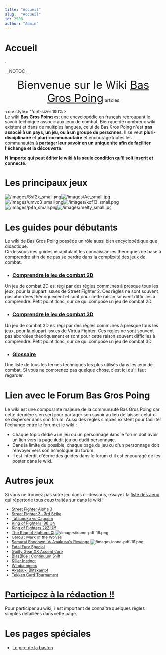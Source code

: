 ```yaml
---
title: "Accueil"
slug:  "Accueil"
id: 2508
author: "Admin"
---
```


# Accueil

.

\_\_NOTOC\_\_

<center>

<span style="font-size: 2.5em;">Bienvenue sur le Wiki [Bas Gros
Poing](http://basgrospoing.fr/)</span> [](Special:Statistics "wikilink")
articles

</center>

\<div style= "font-size: 100%\>  
Le wiki <b>Bas Gros Poing</b> est une encyclopédie en français
regroupant le savoir technique associé aux jeux de combat. Bien que de
nombreux wiki existent et dans de multiples langues, celui de Bas Gros
Poing n'est <b>pas associé à un pays, un jeu, ou à un groupe de
personnes</b>. Il se veut <b>pluri-disciplinaire</b> et
<b>pluri-communautaire</b> et encourage toutes les communautés à
<b>partager leur savoir en un unique site afin de faciliter l'échange et
la découverte.</b>  
  
<b>N'importe qui peut éditer le wiki à la seule condition qu'il soit
[inscrit](Special:Userlogin "wikilink") et connecté.</b>  
  

</div>

# Les principaux jeux

![](/images/Ssf2x_small.png "/images/Ssf2x_small.png")![](/images/Ae_small.jpg "/images/Ae_small.jpg")![](/images/umvc3_small.png "/images/umvc3_small.png")![](/images/kof13_small.png "/images/kof13_small.png")![](/images/p4a_small.png "/images/p4a_small.png")![](/images/melty_small.jpg "/images/melty_small.jpg")

# Les guides pour débutants

Le wiki de Bas Gros Poing possède un rôle aussi bien encyclopédique que
didactique.  
Ci-dessous des guides récapitulant les connaissances théoriques de base
à comprendre afin de ne pas se perdre dans la complexité des jeux de
combat.  

- <h3>

  [Comprendre le jeu de combat
  2D](Comprendre_le_jeu_de_combat_2D "wikilink")

  </h3>

Un jeu de combat 2D est régi par des règles communes à presque tous les
jeux, pour la plupart issues de Street Fighter 2. Ces règles ne sont
souvent pas abordées théoriquement et sont pour cette raison souvent
difficiles à comprendre. Petit point donc, sur ce qui compose un jeu de
combat 2D.

- <h3>

  [Comprendre le jeu de combat
  3D](Comprendre_le_jeu_de_combat_3D "wikilink")

  </h3>

Un jeu de combat 3D est régi par des règles communes à presque tous les
jeux, pour la plupart issues de Virtua Fighter. Ces règles ne sont
souvent pas abordées théoriquement et sont pour cette raison souvent
difficiles à comprendre. Petit point donc, sur ce qui compose un jeu de
combat 3D.

- <h3>

  [Glossaire](Glossaire "wikilink")

  </h3>

Une liste de tous les termes techniques les plus utilisés dans les jeux
de combat. Si vous ne comprenez pas quelque chose, c'est ici qu'il faut
regarder.

# Lien avec le Forum Bas Gros Poing

Le wiki est une composante majeure de la communauté Bas Gros Poing car
cette dernière s'en sert pour partager son savoir au lieu de laisser
celui-ci se disperser dans son forum. Aussi des règles simples existent
pour faciliter l'échange entre le forum et le wiki :

- Chaque topic dédié à un jeu ou un personnage dans le forum doit avoir
  un lien vers la page dudit jeu ou dudit personnage.
- Dans la limite du possible, chaque page du jeu ou d'un personnage doit
  renvoyer vers son homologue du forum.
- Il est interdit d'écrire des guides dans le forum et il est encouragé
  de les poster dans le wiki.

# Autres jeux

Si vous ne trouvez pas votre jeu dans ci-dessous, essayez la [liste des
Jeux](liste_des_Jeux "wikilink") qui répertorie tous ceux traités sur
dans le wiki !

<div style="font-size: 90%;">

- [Street Fighter Alpha 3](Street_Fighter_Alpha_3 "wikilink")
- [Street Fighter 3 : 3rd
  Strike](Street_Fighter_3:_3rd_Strike "wikilink")
- [Tatsunoko vs Capcom](Tatsunoko_vs_Capcom "wikilink")
- [King of Fighters '98
  UM](The_King_of_Fighters_'98:_Unlimited_Match "wikilink")
- [King of Fighters 2k2
  UM](The_King_of_Fighters_2k2:_Unlimited_Match "wikilink")
- [The King of Fighters XI](kofxi "wikilink")
  ![](/images/icone-pdf-16.png "/images/icone-pdf-16.png")
- [Garou : Mark of the Wolves](Garou_:_Mark_of_the_Wolves "wikilink")
- [Samurai Shodown IV: Amakusa's Revenge](ss4 "wikilink")
  ![](/images/icone-pdf-16.png "/images/icone-pdf-16.png")
- [Fatal Fury Special](Fatal_Fury_Special "wikilink")
- [Guilty Gear XX Accent Core](Guilty_Gear_XX_Accent_Core "wikilink")
- [BlazBlue : Continuum Shift](BlazBlue_:_Continuum_Shift "wikilink")
- [Killer Instinct](Killer_Instinct "wikilink")
- [Windjammers](Windjammers "wikilink")
- [Akatsuki Blitzkampf](Akatsuki_Blitzkampf "wikilink")
- [Tekken Card Tournament](Tekken_Card_Tournament "wikilink")

</div>

# [Participez à la rédaction !!](Comment_contribuer_? "wikilink")

Pour participer au wiki, il est important de connaître quelques règles
simples détaillées dans cette page.

# Les pages spéciales

- [Le pire de la baston](Le_pire_de_la_baston "wikilink")
